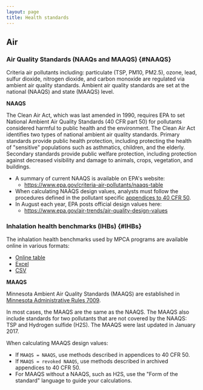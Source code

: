 ```yaml
---
layout: page
title: Health standards
---
```


## Air

### Air Quality Standards (NAAQs and MAAQS) {#NAAQS}
Criteria air pollutants including: particulate (TSP, PM10, PM2.5), ozone, lead, sulfur dioxide, nitrogen dioxide, and carbon monoxide are regulated via ambient air quality standards. Ambient air quality standards are set at the national (NAAQS) and state (MAAQS) level. 

__NAAQS__

The Clean Air Act, which was last amended in 1990, requires EPA to set National Ambient Air Quality Standards (40 CFR part 50) for pollutants considered harmful to public health and the environment. The Clean Air Act identifies two types of national ambient air quality standards. Primary standards provide public health protection, including protecting the health of "sensitive" populations such as asthmatics, children, and the elderly. Secondary standards provide public welfare protection, including protection against decreased visibility and damage to animals, crops, vegetation, and buildings.

- A summary of current NAAQS is available on EPA's website:
    - https://www.epa.gov/criteria-air-pollutants/naaqs-table
- When calculating NAAQS design values, analysts must follow the procedures defined in the pollutant specific [appendices to 40 CFR 50](https://www.ecfr.gov/cgi-bin/text-idx?SID=c118ce8b63f65737a282c4281a59abf0&mc=true&node=pt40.2.50&rgn=div5).
- In August each year, EPA posts official design values here: 
   - https://www.epa.gov/air-trends/air-quality-design-values


### Inhalation health benchmarks (IHBs) {#IHBs}

The inhalation health benchmarks used by MPCA programs are available online in various formats:

- [Online table](https://public.tableau.com/profile/mpca.data.services#!/vizhome/Airtoxicityvalues/Airtoxicityvalues) 
- [Excel](https://www.pca.state.mn.us/sites/default/files/aq9-22.xlsm)
- [CSV](https://raw.githubusercontent.com/MPCA-air/health-values/master/Inhalation_Health_Benchmarks(IHBs).csv)




__MAAQS__

Minnesota Ambient Air Quality Standards (MAAQS) are established in [Minnesota Administrative Rules 7009](https://www.revisor.mn.gov/rules?id=7009&keyword_type=all&keyword=7009&keyword_sg=rule&redirect=0).

In most cases, the MAAQS are the same as the NAAQS. The MAAQS also include standards for two pollutants that are not covered by the NAAQS: TSP and Hydrogen sulfide (H2S). The MAAQS were last updated in January 2017.

When calculating MAAQS design values:

- If `MAAQS = NAAQS`, use methods described in appendices to 40 CFR 50.
- If `MAAQS = revoked NAAQS`, use methods described in archived appendices to 40 CFR 50.
- For MAAQS without a NAAQS, such as H2S, use the "Form of the standard" language to guide your calculations.  


